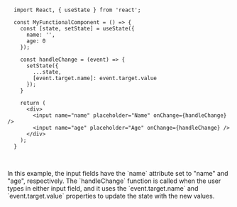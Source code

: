 ```

  import React, { useState } from 'react';

  const MyFunctionalComponent = () => {
    const [state, setState] = useState({
      name: '',
      age: 0
    });

    const handleChange = (event) => {
      setState({
        ...state,
        [event.target.name]: event.target.value
      });
    }

    return (
      <div>
        <input name="name" placeholder="Name" onChange={handleChange} />
        <input name="age" placeholder="Age" onChange={handleChange} />
      </div>
    );
  }


```

<br/>
In this example, the input fields have the `name` attribute set to "name" and "age", respectively. The `handleChange` function is called when the user types in either input field, and it uses the `event.target.name` and `event.target.value` properties to update the state with the new values.
